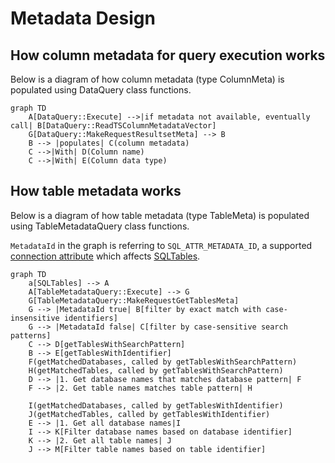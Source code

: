 # Metadata Design

## How column metadata for query execution works
Below is a diagram of how column metadata (type ColumnMeta) is populated using DataQuery class functions.

```mermaid
graph TD
    A[DataQuery::Execute] -->|if metadata not available, eventually call| B[DataQuery::ReadTSColumnMetadataVector]
    G[DataQuery::MakeRequestResultsetMeta] --> B
    B --> |populates| C(column metadata)
    C -->|With| D(Column name)
    C -->|With| E(Column data type)
```
## How table metadata works
Below is a diagram of how table metadata (type TableMeta) is populated using TableMetadataQuery class functions. 

`MetadataId` in the graph is referring to `SQL_ATTR_METADATA_ID`, a supported [connection attribute](odbc-support-and-limitations.md/#supported-connection-attributes) which affects [SQLTables](odbc-support-and-limitations.md/#sqltables). 

```mermaid
graph TD
    a[SQLTables] --> A
    A[TableMetadataQuery::Execute] --> G
    G[TableMetadataQuery::MakeRequestGetTablesMeta] 
    G --> |MetadataId true| B[filter by exact match with case-insensitive identifiers]
    G --> |MetadataId false| C[filter by case-sensitive search patterns]
    C --> D[getTablesWithSearchPattern]
    B --> E[getTablesWithIdentifier]
    F(getMatchedDatabases, called by getTablesWithSearchPattern)
    H(getMatchedTables, called by getTablesWithSearchPattern)
    D --> |1. Get database names that matches database pattern| F
    F --> |2. Get table names matches table pattern| H

    I(getMatchedDatabases, called by getTablesWithIdentifier)
    J(getMatchedTables, called by getTablesWithIdentifier)
    E --> |1. Get all database names|I
    I --> K[Filter database names based on database identifier]
    K --> |2. Get all table names| J
    J --> M[Filter table names based on table identifier]
```

